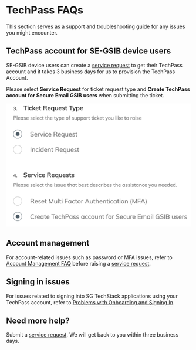 # TechPass FAQs

This section serves as a support and troubleshooting guide for any issues you might encounter.

## TechPass account for SE-GSIB device users
SE-GSIB device users can create a [service request](https://go.gov.sg/seed-techpass-support) to get their TechPass account and it takes 3 business days for us to provision the TechPass Account.

Please select **Service Request** for ticket request type and **Create TechPass account for Secure Email GSIB users** when submitting the ticket.

<kbd>![SE-GSIB service request options](../assets/support/SE-GSIB_SROptions.png)</kbd>

## Account management
For account-related issues such as password or MFA issues, refer to [Account Management FAQ](support/account) before raising a [service request](https://go.gov.sg/seed-techpass-support).

## Signing in issues
For issues related to signing into SG TechStack applications using your TechPass account, refer to [Problems with Onboarding and Signing In](support/signinissues).

## Need more help?
Submit a [service request](https://go.gov.sg/seed-techpass-support). We will get back to you within three business days.
